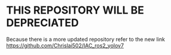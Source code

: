 # THIS REPOSITORY WILL BE DEPRECIATED

Because there is a more updated repository
refer to the new link https://github.com/Chrislai502/IAC_ros2_yolov7
